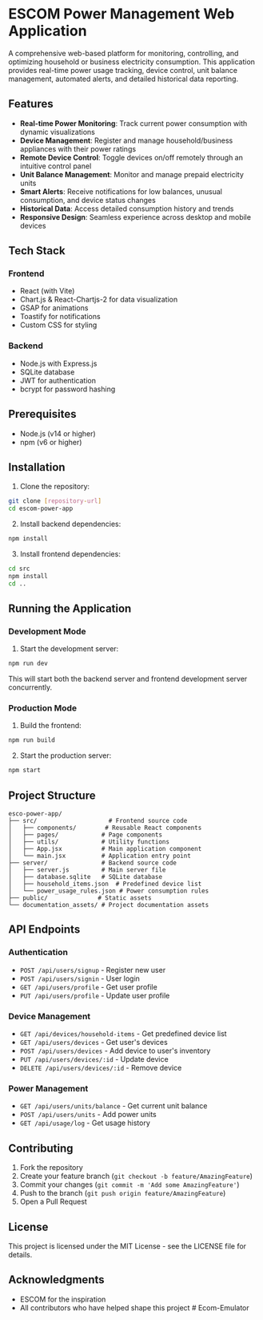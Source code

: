 # ESCOM Power Management Web Application

A comprehensive web-based platform for monitoring, controlling, and optimizing household or business electricity consumption. This application provides real-time power usage tracking, device control, unit balance management, automated alerts, and detailed historical data reporting.

## Features

- **Real-time Power Monitoring**: Track current power consumption with dynamic visualizations
- **Device Management**: Register and manage household/business appliances with their power ratings
- **Remote Device Control**: Toggle devices on/off remotely through an intuitive control panel
- **Unit Balance Management**: Monitor and manage prepaid electricity units
- **Smart Alerts**: Receive notifications for low balances, unusual consumption, and device status changes
- **Historical Data**: Access detailed consumption history and trends
- **Responsive Design**: Seamless experience across desktop and mobile devices

## Tech Stack

### Frontend
- React (with Vite)
- Chart.js & React-Chartjs-2 for data visualization
- GSAP for animations
- Toastify for notifications
- Custom CSS for styling

### Backend
- Node.js with Express.js
- SQLite database
- JWT for authentication
- bcrypt for password hashing

## Prerequisites

- Node.js (v14 or higher)
- npm (v6 or higher)

## Installation

1. Clone the repository:
```bash
git clone [repository-url]
cd escom-power-app
```

2. Install backend dependencies:
```bash
npm install
```

3. Install frontend dependencies:
```bash
cd src
npm install
cd ..
```

## Running the Application

### Development Mode

1. Start the development server:
```bash
npm run dev
```
This will start both the backend server and frontend development server concurrently.

### Production Mode

1. Build the frontend:
```bash
npm run build
```

2. Start the production server:
```bash
npm start
```

## Project Structure

```
esco-power-app/
├── src/                    # Frontend source code
│   ├── components/        # Reusable React components
│   ├── pages/            # Page components
│   ├── utils/            # Utility functions
│   ├── App.jsx           # Main application component
│   └── main.jsx          # Application entry point
├── server/               # Backend source code
│   ├── server.js         # Main server file
│   ├── database.sqlite   # SQLite database
│   ├── household_items.json  # Predefined device list
│   └── power_usage_rules.json # Power consumption rules
├── public/              # Static assets
└── documentation_assets/ # Project documentation assets
```

## API Endpoints

### Authentication
- `POST /api/users/signup` - Register new user
- `POST /api/users/signin` - User login
- `GET /api/users/profile` - Get user profile
- `PUT /api/users/profile` - Update user profile

### Device Management
- `GET /api/devices/household-items` - Get predefined device list
- `GET /api/users/devices` - Get user's devices
- `POST /api/users/devices` - Add device to user's inventory
- `PUT /api/users/devices/:id` - Update device
- `DELETE /api/users/devices/:id` - Remove device

### Power Management
- `GET /api/users/units/balance` - Get current unit balance
- `POST /api/users/units` - Add power units
- `GET /api/usage/log` - Get usage history

## Contributing

1. Fork the repository
2. Create your feature branch (`git checkout -b feature/AmazingFeature`)
3. Commit your changes (`git commit -m 'Add some AmazingFeature'`)
4. Push to the branch (`git push origin feature/AmazingFeature`)
5. Open a Pull Request

## License

This project is licensed under the MIT License - see the LICENSE file for details.

## Acknowledgments

- ESCOM for the inspiration
- All contributors who have helped shape this project # Ecom-Emulator
